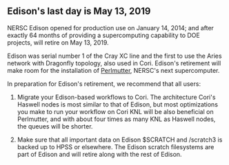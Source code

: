 ## Edison's last day is May 13, 2019 

NERSC Edison opened for production use on January 14, 2014; and after exactly 
64 months of providing a supercomputing capability to DOE projects, will retire
on May 13, 2019. 

Edison was serial number 1 of the Cray XC line and the first to use the Aries 
network with Dragonfly topology, also used in Cori. Edison's retirement will 
make room for the installation of 
[Perlmutter](https://www.nersc.gov/systems/perlmutter/), NERSC's next 
supercomputer.

In preparation for Edison's retirement, we recommend that all users:

1. Migrate your Edison-based workflows to Cori. The architecture Cori's Haswell
   nodes is most similar to that of Edison, but most optimizations you make to 
   run your workflow on Cori KNL will be also beneficial on Perlmutter, and 
   with about four times as many KNL as Haswell nodes, the queues will be 
   shorter.

2. Make sure that all important data on Edison $SCRATCH and /scratch3 is backed 
   up to HPSS or elsewhere. The Edison scratch filesystems are part of Edison 
   and will retire along with the rest of Edison.



